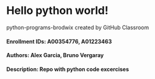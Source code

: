 # Hello python world!
python-programs-brodwix created by GitHub Classroom
#### Enrollment IDs: A00354776, A01223463
#### Authors: Alex Garcia, Bruno Vergaray
#### Description: Repo with python code excercises
